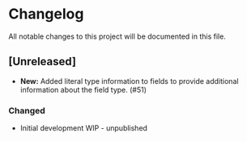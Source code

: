 # Changelog
All notable changes to this project will be documented in this file.

## [Unreleased]
- **New:** Added literal type information to fields to provide additional information about the field type. (#51)

### Changed
- Initial development WIP - unpublished
